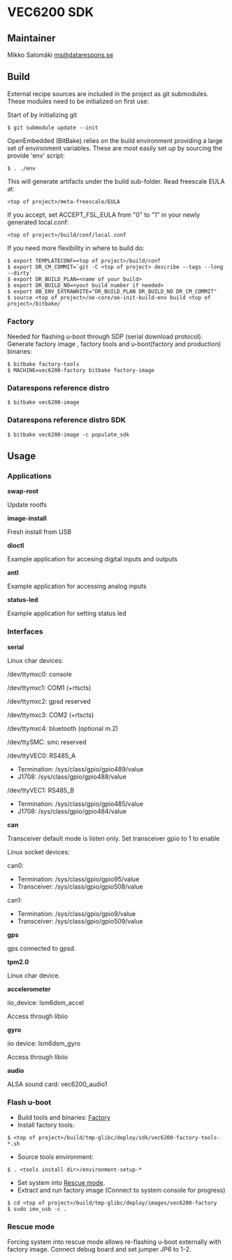 VEC6200 SDK
===========

## Maintainer
Mikko Salomäki <ms@datarespons.se>

## Build
External recipe sources are included in the project as git submodules.
These modules need to be initialized on first use:

Start of by initializing git

`$ git submodule update --init`

OpenEmbedded (BitBake) relies on the build environment providing a large
set of environment variables.  These are most easily set up by sourcing
the provide 'env' script:

`$ . ./env`

This will generate artifacts under the build sub-folder.
Read freescale EULA at:

`<top of project>/meta-freescale/EULA`

If you accept, set ACCEPT\_FSL\_EULA from "0" to "1" in your newly generated local.conf:

`<top of project>/build/conf/local.conf`


If you need more flexibility in where to build do:

```
$ export TEMPLATECONF=<top of project>/build/conf
$ export DR_CM_COMMIT=`git -C <top of project> describe --tags --long --dirty`
$ export DR_BUILD_PLAN=<name of your build>
$ export DR_BUILD_NO=<yout build number if needed>
$ export BB_ENV_EXTRAWHITE="DR_BUILD_PLAN DR_BUILD_NO DR_CM_COMMIT"
$ source <top of project>/oe-core/oe-init-build-env build <top of project>/bitbake/
```

### Factory
Needed for flashing u-boot through SDP (serial download protocol).
Generate factory image , factory tools and u-boot(factory and production) binaries:

```
$ bitbake factory-tools
$ MACHINE=vec6200-factory bitbake factory-image
```

### Datarespons reference distro
`$ bitbake vec6200-image`

### Datarespons reference distro SDK
`$ bitbake vec6200-image -c populate_sdk`


## Usage
### Applications
**swap-root**

Update rootfs
 
**image-install**

Fresh install from USB

**dioctl**

Example application for accesing digital inputs and outputs

**antl**

Example application for accessing analog inputs

**status-led**

Example application for setting status led

### Interfaces
**serial**

Linux char devices:

/dev/ttymxc0: console

/dev/ttymxc1: COM1 (+rtscts)

/dev/ttymxc2: gpsd reserved

/dev/ttymxc3: COM2 (+rtscts)

/dev/ttymxc4: bluetooth (optional m.2)

/dev/ttySMC: smc reserved

/dev/ttyVEC0: RS485_A
* Termination: /sys/class/gpio/gpio489/value
* J1708: /sys/class/gpio/gpio488/value

/dev/ttyVEC1: RS485_B
* Termination: /sys/class/gpio/gpio485/value
* J1708: /sys/class/gpio/gpio484/value

**can**

Transceiver default mode is listen only. Set transceiver gpio to 1 to enable

Linux socket devices:

can0:
* Termination: /sys/class/gpio/gpio95/value
* Transceiver: /sys/class/gpio/gpio508/value

can1:
* Termination: /sys/class/gpio/gpio9/value
* Transceiver: /sys/class/gpio/gpio509/value

**gps**

gps connected to gpsd.

**tpm2.0**

Linux char device.

**accelerometer**

iio_device: lsm6dsm_accel

Access through libiio

**gyro**

iio device: lsm6dsm_gyro

Access through libiio

**audio**

ALSA sound card: vec6200_audio1


### Flash u-boot
* Build tools and binaries: [Factory](#Factory)
* Install factory tools:

`$ <top of project>/build/tmp-glibc/deploy/sdk/vec6200-factory-tools-*.sh`

* Source tools environment:

`$ . <tools install dir>/environment-setup-*`

* Set system into [Rescue mode](#Rescue%20mode).
* Extract and run factory image (Connect to system console for progress)

```
$ cd <top of project>/build/tmp-glibc/deploy/images/vec6200-factory
$ sudo imx_usb -c .
```

### Rescue mode
Forcing system into rescue mode allows re-flashing u-boot externally with factory image.
Connect debug board and set jumper JP6 to 1-2.
